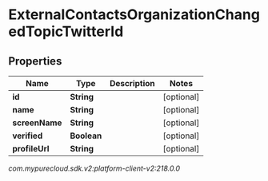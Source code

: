 # ExternalContactsOrganizationChangedTopicTwitterId


## Properties

| Name | Type | Description | Notes |
| ------------ | ------------- | ------------- | ------------- |
| **id** | **String** |  |  [optional] |
| **name** | **String** |  |  [optional] |
| **screenName** | **String** |  |  [optional] |
| **verified** | **Boolean** |  |  [optional] |
| **profileUrl** | **String** |  |  [optional] |




_com.mypurecloud.sdk.v2:platform-client-v2:218.0.0_
